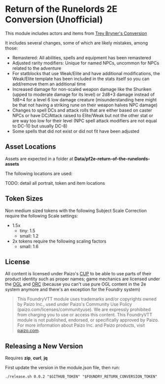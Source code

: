 # Return of the Runelords 2E Conversion (Unofficial)

This module includes actors and items from [Trey Bryner's Conversion](https://www.pathfinderinfinite.com/product/428355/Runelords-in-a-New-Age-A-Return-of-the-Runelords-2e-Conversion)

It includes several changes, some of which are likely mistakes, among those:

* Remastered: All abilities, spells and equipment has been remastered
* Adjusted rarity modifiers: Unique for named NPCs, uncommon for NPCs related to the adventure
* For statblocks that use Weak/Elite and have additional modifications, the Weak/Elite template has been included in the stats itself so you can add/remove them an additional time
* Increased damage for non-scaled weapon damage like the Shuriken (upped to moderate damage for its level) or 2d8+3 damage instead of 1d8+4 for a level 6 low damage creature (misunderstanding here might be that not having a striking rune on their weapon halves NPC damage)
* Changes to spell DCs and attack rolls that are either based on caster NPCs or have DC/Attack raised to Elite/Weak but not the other stat or are way too low for their level (NPC spell attack modifiers are not equal to DC-10 but usually DC-8)
* Some spells that did not exist or did not fit have been adjusted 

## Asset Locations

Assets are expected in a folder at **Data/pf2e-return-of-the-runelords-assets**

The following locations are used:

TODO: detail all portrait, token and item locations

## Token Sizes

Non medium sized tokens with the following Subject Scale Correction require the following Scale settings:

* 1.5x 
  * tiny: 1.5
  * small: 1.2
* 2x tokens require the following scaling factors
  * small: 1.6

## License

All content is licensed under Paizo's [CUP](https://paizo.com/licenses/communityuse) to be able to use parts of their product identity such as proper names; game mechanics are licensed under the [OGL](./OpenGameLicense.md) and [ORC](./ORC.md) (because you can't use pure OGL content in the 2e system anymore and there's an exception for the Foundry system)

> This FoundryVTT module uses trademarks and/or copyrights owned by Paizo Inc., used under Paizo's Community Use Policy (paizo.com/licenses/communityuse). We are expressly prohibited from charging you to use or access this content. This FoundryVTT module is not published, endorsed, or specifically approved by Paizo. For more information about Paizo Inc. and Paizo products, visit [paizo.com](paizo.com).

## Releasing a New Version

Requires **zip**, **curl**, **jq**

First update the version in the module.json file, then run:

    ./release.sh 0.0.2 "$GITHUB_TOKEN" "$FOUNDRY_RETURN_CONVERSION_TOKEN"
